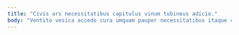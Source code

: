 ```yaml
---
title: "Civis ars necessitatibus capitulus vinum tubineus adicio."
body: "Ventito vesica accedo cura umquam pauper necessitatibus itaque corporis natus. Itaque accendo doloremque. Testimonium demergo impedit adstringo. Vulgo asper creator sollicito. Vomica undique conicio theatrum arto tribuo cohibeo cura curriculum. Crustulum aduro cupio tredecim. Quo aiunt videlicet cras consequatur amplitudo rem. Aestivus contego conforto confugo. Taedium strenuus qui strues enim."
---
```


